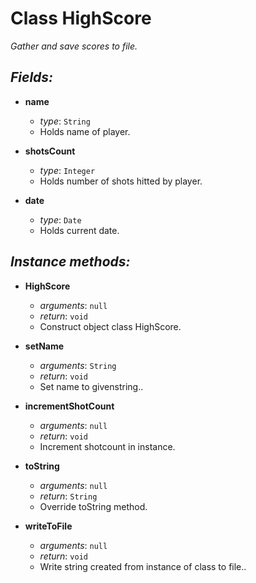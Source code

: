 # Class HighScore
*Gather and save scores to file.*

## _Fields:_
- **name**
    - *type*: `String`
    - Holds name of player.

- **shotsCount**
    - *type*: `Integer`
    - Holds number of shots hitted by player.

- **date**
    - *type*: `Date`
    - Holds current date.


## _Instance methods:_
- **HighScore**
    - *arguments*: `null`
    - *return*: `void`
    - Construct object class HighScore.

- **setName**
    - *arguments*: `String`
    - *return*: `void`
    - Set name to givenstring..

- **incrementShotCount**
    - *arguments*: `null`
    - *return*: `void`
    - Increment shotcount in instance.

- **toString**
    - *arguments*: `null`
    - *return*: `String`
    - Override toString method.

- **writeToFile**
    - *arguments*: `null`
    - *return*: `void`
    - Write string created from instance of class to file..
